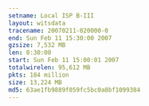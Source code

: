 ```yaml
---
setname: Local ISP B-III
layout: witsdata
tracename: 20070211-020000-0
end: Sun Feb 11 15:30:00 2007
gzsize: 7,532 MB
len: 0:30:00
start: Sun Feb 11 15:00:01 2007
totalwirelen: 95,612 MB
pkts: 184 million
size: 13,224 MB
md5: 63ae1fb9889f059fc5bc0a8bf1099384
---
```

